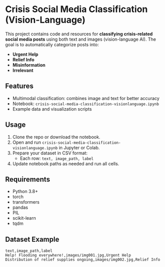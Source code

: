 # Crisis Social Media Classification (Vision-Language)

This project contains code and resources for **classifying crisis-related social media posts** using both text and images (vision-language AI). The goal is to automatically categorize posts into:

- **Urgent Help**
- **Relief Info**
- **Misinformation**
- **Irrelevant**

## Features

- Multimodal classification: combines image and text for better accuracy
- Notebook: `crisis-social-media-classification-visionlanguage.ipynb`
- Example data and visualization scripts

## Usage

1. Clone the repo or download the notebook.
2. Open and run `crisis-social-media-classification-visionlanguage.ipynb` in Jupyter or Colab.
3. Prepare your dataset in CSV format:
    - Each row: `text, image_path, label`
4. Update notebook paths as needed and run all cells.

## Requirements

- Python 3.8+
- torch
- transformers
- pandas
- PIL
- scikit-learn
- tqdm

## Dataset Example

```csv
text,image_path,label
Help! Flooding everywhere!,images/img001.jpg,Urgent Help
Distribution of relief supplies ongoing,images/img002.jpg,Relief Info

